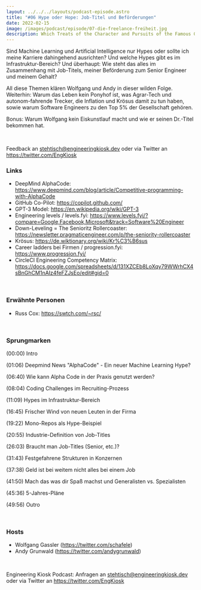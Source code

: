 ```yaml
---
layout: ../../../layouts/podcast-episode.astro
title: "#06 Hype oder Hope: Job-Titel und Beförderungen"
date: 2022-02-15
image: /images/podcast/episode/07-die-freelance-freiheit.jpg
description: Which Treats of the Character and Pursuits of the Famous Gentleman Don Quixote of La Mancha
---
```


<p>Sind Machine Learning und Artificial Intelligence nur Hypes oder sollte ich meine Karriere dahingehend ausrichten? Und welche Hypes gibt es im Infrastruktur-Bereich? Und überhaupt: Wie steht das alles im Zusammenhang mit Job-Titels, meiner Beförderung zum Senior Engineer und meinem Gehalt?</p><p>All diese Themen klären Wolfgang und Andy in dieser wilden Folge. Weiterhin: Warum das Leben kein Ponyhof ist, was Agrar-Tech und autonom-fahrende Trecker, die Inflation und Krösus damit zu tun haben, sowie warum Software Engineers zu den Top 5% der Gesellschaft gehören.</p><p>Bonus: Warum Wolfgang kein Eiskunstlauf macht und wie er seinen Dr.-Titel bekommen hat.</p><p><br></p><p>Feedback an <a href="mailto:stehtisch@engineeringkiosk.dev" rel="nofollow">stehtisch@engineeringkiosk.dev</a> oder via Twitter an <a href="https://twitter.com/EngKiosk" rel="nofollow">https://twitter.com/EngKiosk</a></p><h3>Links</h3><ul><li>DeepMind AlphaCode: <a href="https://www.deepmind.com/blog/article/Competitive-programming-with-AlphaCode" rel="nofollow">https://www.deepmind.com/blog/article/Competitive-programming-with-AlphaCode</a></li><li>GitHub Co-Pilot: <a href="https://copilot.github.com/" rel="nofollow">https://copilot.github.com/</a></li><li>GPT-3 Model: <a href="https://en.wikipedia.org/wiki/GPT-3" rel="nofollow">https://en.wikipedia.org/wiki/GPT-3</a></li><li>Engineering levels / levels.fyi: <a href="https://www.levels.fyi/?compare=Google%2CFacebook%2CMicrosoft&track=Software+Engineer" rel="nofollow">https://www.levels.fyi/?compare=Google,Facebook,Microsoft&amp;track=Software%20Engineer</a></li><li>Down-Leveling = The Senioritz Rollercoaster: <a href="https://newsletter.pragmaticengineer.com/p/the-seniority-rollercoaster" rel="nofollow">https://newsletter.pragmaticengineer.com/p/the-seniority-rollercoaster</a></li><li>Krösus: <a href="https://de.wiktionary.org/wiki/Kr%C3%B6sus" rel="nofollow">https://de.wiktionary.org/wiki/Kr%C3%B6sus</a></li><li>Career ladders bei Firmen / progression.fyi: <a href="https://www.progression.fyi/" rel="nofollow">https://www.progression.fyi/</a></li><li>CircleCI Engineering Competency Matrix: <a href="https://docs.google.com/spreadsheets/d/131XZCEb8LoXqy79WWrhCX4sBnGhCM1nAIz4feFZJsEo/edit#gid=0" rel="nofollow">https://docs.google.com/spreadsheets/d/131XZCEb8LoXqy79WWrhCX4sBnGhCM1nAIz4feFZJsEo/edit#gid=0</a></li></ul><p><br></p><h3>Erwähnte Personen</h3><ul><li>Russ Cox: <a href="https://swtch.com/~rsc/" rel="nofollow">https://swtch.com/~rsc/</a></li></ul><p><br></p><h3>Sprungmarken</h3><p>(00:00) Intro</p><p>(01:06) Deepmind News &#34;AlphaCode&#34; - Ein neuer Machine Learning Hype?</p><p>(06:40) Wie kann Alpha Code in der Praxis genutzt werden?</p><p>(08:04) Coding Challenges im Recruiting-Prozess</p><p>(11:09) Hypes im Infrastruktur-Bereich</p><p>(16:45) Frischer Wind von neuen Leuten in der Firma</p><p>(19:22) Mono-Repos als Hype-Beispiel</p><p>(20:55) Industrie-Definition von Job-Titles</p><p>(26:03) Braucht man Job-Titles (Senior, etc.)?</p><p>(31:43) Festgefahrene Strukturen in Konzernen</p><p>(37:38) Geld ist bei weitem nicht alles bei einem Job</p><p>(41:50) Mach das was dir Spaß machst und Generalisten vs. Spezialisten</p><p>(45:36) 5-Jahres-Pläne</p><p>(49:56) Outro</p><p><br></p><h3>Hosts</h3><ul><li>Wolfgang Gassler (<a href="https://twitter.com/schafele" rel="nofollow">https://twitter.com/schafele</a>)</li><li>Andy Grunwald (<a href="https://twitter.com/andygrunwald" rel="nofollow">https://twitter.com/andygrunwald</a>)</li></ul><p><br></p><p>Engineering Kiosk Podcast: Anfragen an <a href="http://stehtisch@engineeringkiosk.dev" rel="nofollow">stehtisch@engineeringkiosk.dev</a> oder via Twitter an <a href="https://twitter.com/EngKiosk" rel="nofollow">https://twitter.com/EngKiosk</a> </p>